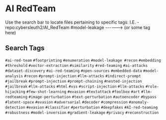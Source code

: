 # AI RedTeam
Use the search bar to locate files pertaining to specific tags:
I.E. -repo:cybersleuth2/AI_RedTeam #model-leakage   ------> (or some tag here)
## Search Tags
`#ai-red-team` `#footprinting` `#enumeration` `#model-leakage #recon`  `#embedding` `#threshold` `#vector-extraction` `#similarity` `#red-teaming` `#ai-attacks` `#dataset-discovery` `#ai-red-teaming` `#open-sources` `#embedded-data` `#model-analysis` `#recon`  `#prompt-injection` `#llm-attacks` `#indirect-prompt` `#jailbreak` `#prompt-injection` `#prompt-chaining` `#nested-injection` `#jailbreak` `#llm-attacks` `#html` `#xss` `#script-injection` `#llm-attacks` `#role-hijacking` `#few-shot-learning` `#evasion` `#textattack` `#foolbox` `#art` `#llm-redteaming` `#image-perturbation` `#text-perturbation` `#autoencoder` `#bypass` `#latent-space` `#evasion` `#adversarial` `#decoder` `#compression` `#anomaly-detection` `#evasion` `#classifier` `#perturbation` `#deepfakes` `#AI-red-teaming` `#robustness` `#model-inversion` `#gradient-leakage` `#privacy` `#reconstruction`
